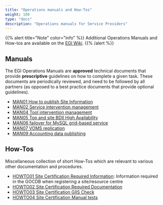 ```yaml
---
title: "Operations manuals and How-Tos"
weight: 100
type: "docs"
description: "Operations manuals for Service Providers"
---
```


{{% alert title="Note" color="info" %}} Additional Operations Manuals and
How-tos are available on the
[EGI Wiki](https://wiki.egi.eu/wiki/Operations_Manuals). {{% /alert %}}

## Manuals

The EGI Operations Manuals are **approved** technical documents that provide
**prescriptive** guidelines on how to complete a given task. These documents are
periodically reviewed, and need to be followed by all partners (as opposed to a
best practice documents that provide optional guidelines).

- [MAN01 How to publish Site Information](./man01_how_to_publish_site_information)
- [MAN02 Service intervention management](./man02_service_intervention_management)
- [MAN04 Tool intervention management](./man04_tool_intervention_management)
- [MAN05 Top and site BDII High Availability](./man05_top_and_site_bdii_high_availability)
- [MAN06 failover for MySQL grid-based service](./man06_failover_for_mysql_grid_based_services)
- [MAN07 VOMS replication](./man07_voms_replication)
- [MAN09 Accounting data publishing](./man09_accounting_data_publishing)

## How-Tos

Miscellaneous collection of short How-Tos which are relevant to various other
documentation and procedures.

- [HOWTO01 Site Certification Required Information](./howto01_site_certification_required_information):
  Information required in the GOCDB when registering a site/resource centre
- [HOWTO02 Site Certification Required Documentation](./howto02_site_certification_required_documentation)
- [HOWTO03 Site Certification GIIS Check](./howto03_site_certificatoin_giis_check)
- [HOWTO04 Site Certification Manual tests](./howto04_site_certification_manual_tests)
